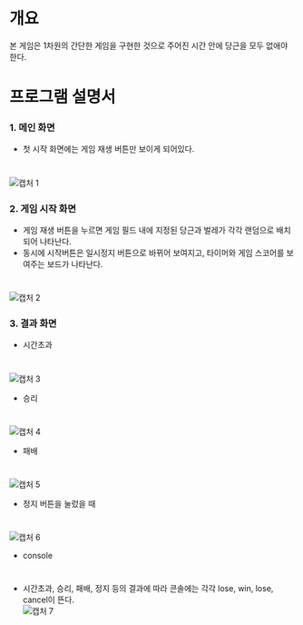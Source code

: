 # 개요

본 게임은 1차원의 간단한 게임을 구현한 것으로 주어진 시간 안에 당근을 모두 없애야 한다.

# 프로그램 설명서

### 1. 메인 화면

- 첫 시작 화면에는 게임 재생 버튼만 보이게 되어있다.

#

![캡처 1](https://user-images.githubusercontent.com/63761624/113818443-bb765780-97b2-11eb-8626-8cf0d803a0c8.PNG)

### 2. 게임 시작 화면

- 게임 재생 버튼을 누르면 게임 필드 내에 지정된 당근과 벌레가 각각 랜덤으로 배치되어 나타난다.
- 동시에 시작버튼은 일시정지 버튼으로 바뀌어 보여지고, 타이머와 게임 스코어를 보여주는 보드가 나타난다.

#

![캡처 2](https://user-images.githubusercontent.com/63761624/113818775-43f4f800-97b3-11eb-9ad4-4fb009e1f886.PNG)

### 3. 결과 화면

- 시간초과

#

![캡처 3](https://user-images.githubusercontent.com/63761624/113819589-79e6ac00-97b4-11eb-9302-0b44b24523de.PNG)

- 승리

#

![캡처 4](https://user-images.githubusercontent.com/63761624/113819682-9a166b00-97b4-11eb-82f8-f22fdb248e89.PNG)

- 패배

#

![캡처 5](https://user-images.githubusercontent.com/63761624/113819724-ae5a6800-97b4-11eb-93ab-2875d50a8a3d.PNG)

- 정지 버튼을 눌렀을 때

#

![캡처 6](https://user-images.githubusercontent.com/63761624/113819760-b9ad9380-97b4-11eb-8833-cfb325703a26.PNG)

- console

#

- 시간초과, 승리, 패배, 정지 등의 결과에 따라 콘솔에는 각각 lose, win, lose, cancel이 뜬다.  
  ![캡처 7](https://user-images.githubusercontent.com/63761624/113819854-dba71600-97b4-11eb-81e0-41e726ad5f8b.PNG)
